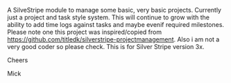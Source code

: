 A SilveStripe module to manage some basic, very basic projects. Currently just a project and task style system. This will continue to grow with the ability to add time logs against tasks and maybe evenif required milestones.
Please note one this project was inspired/copied from https://github.com/titledk/silverstripe-projectmanagement.
Also i am not a very good coder so please check.
This is for Silver Stripe version 3x.

Cheers

Mick